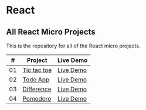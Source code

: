 # React

## All React Micro Projects

This is the repository for all of the React micro projects.

|  #  | Project                                                                                                                     | Live Demo                                                                         |
| :-: | --------------------------------------------------------------------------------------------------------------------------- | --------------------------------------------------------------------------------- |
| 01  | [Tic tac toe](https://github.com/karthickraja-kr/React/tree/main/Tic-Tac-Toe)                                               | [Live Demo](https://https://karthickraja-kr.github.io/React-Projects-TicTacToe/)                 |
| 02  | [Todo App](https://github.com/karthickraja-kr/React/tree/main/Todo-App)                                                     | [Live Demo](https://https://karthickraja-kr.github.io/React-Projects-Todo-App/)                  |
| 03  | [Difference](https://github.com/karthickraja-kr/React/tree/main/Difference)                                                 | [Live Demo](https://comparelists.netlify.app/)  |
| 04  | [Pomodoro](https://github.com/karthickraja-kr/React/tree/main/Pomodoro)                                                     | [Live Demo](https://pomodoro-clock-reactjs.netlify.app/)                |
